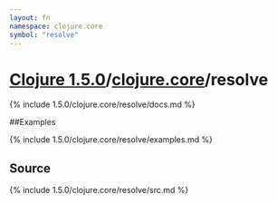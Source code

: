 ```yaml
---
layout: fn
namespace: clojure.core
symbol: "resolve"
---
```


# [Clojure 1.5.0](../../)/[clojure.core](../)/resolve

{% include 1.5.0/clojure.core/resolve/docs.md %}

##Examples

{% include 1.5.0/clojure.core/resolve/examples.md %}
## Source
{% include 1.5.0/clojure.core/resolve/src.md %}

